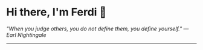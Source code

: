 <h1>Hi there, I'm Ferdi 👋</h1>

<p><em>
  "When you judge others, you do not define them, you define yourself." — Earl Nightingale
</em></p>

---
